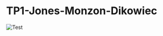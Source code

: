 # TP1-Jones-Monzon-Dikowiec
![Test](https://github.com/sebadiko/TP1/actions/workflows/node.js.yml/badge.svg)